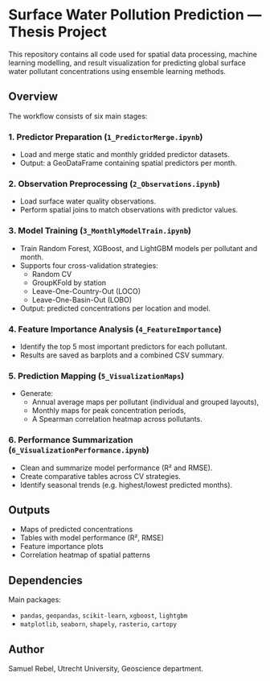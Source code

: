 # Surface Water Pollution Prediction — Thesis Project

This repository contains all code used for spatial data processing, machine learning modelling, and result visualization for predicting global surface water pollutant concentrations using ensemble learning methods.

## Overview

The workflow consists of six main stages:

### 1. Predictor Preparation (`1_PredictorMerge.ipynb`)
- Load and merge static and monthly gridded predictor datasets.
- Output: a GeoDataFrame containing spatial predictors per month.

### 2. Observation Preprocessing (`2_Observations.ipynb`)
- Load surface water quality observations.
- Perform spatial joins to match observations with predictor values.

### 3. Model Training (`3_MonthlyModelTrain.ipynb`)
- Train Random Forest, XGBoost, and LightGBM models per pollutant and month.
- Supports four cross-validation strategies:
  - Random CV
  - GroupKFold by station
  - Leave-One-Country-Out (LOCO)
  - Leave-One-Basin-Out (LOBO)
- Output: predicted concentrations per location and model.

### 4. Feature Importance Analysis (`4_FeatureImportance`)
- Identify the top 5 most important predictors for each pollutant.
- Results are saved as barplots and a combined CSV summary.

### 5. Prediction Mapping (`5_VisualizationMaps`)
- Generate:
  - Annual average maps per pollutant (individual and grouped layouts),
  - Monthly maps for peak concentration periods,
  - A Spearman correlation heatmap across pollutants.

### 6. Performance Summarization (`6_VisualizationPerformance.ipynb`)
- Clean and summarize model performance (R² and RMSE).
- Create comparative tables across CV strategies.
- Identify seasonal trends (e.g. highest/lowest predicted months).

## Outputs

- Maps of predicted concentrations  
- Tables with model performance (R², RMSE)  
- Feature importance plots  
- Correlation heatmap of spatial patterns  

## Dependencies

Main packages:
- `pandas`, `geopandas`, `scikit-learn`, `xgboost`, `lightgbm`
- `matplotlib`, `seaborn`, `shapely`, `rasterio`, `cartopy`
## Author
Samuel Rebel, Utrecht University, Geoscience department.
